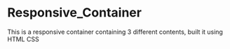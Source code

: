 # Responsive_Container
This is a responsive container containing 3 different contents, built it using HTML CSS 
